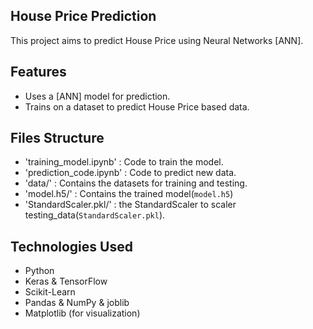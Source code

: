 ## House Price Prediction <Regression Model>

This project aims to predict House Price using Neural Networks [ANN].

## Features
- Uses a [ANN] model for prediction.
- Trains on a dataset to predict House Price based data.

## Files Structure
- 'training_model.ipynb'     : Code to train the model.
- 'prediction_code.ipynb'    : Code to predict new data.
- 'data/'                    : Contains the datasets for training and testing.
- 'model.h5/'                : Contains the trained model(`model.h5`) 
- 'StandardScaler.pkl/'      : the StandardScaler to scaler testing_data(`StandardScaler.pkl`).

## Technologies Used

- Python
- Keras & TensorFlow
- Scikit-Learn
- Pandas & NumPy & joblib
- Matplotlib (for visualization)